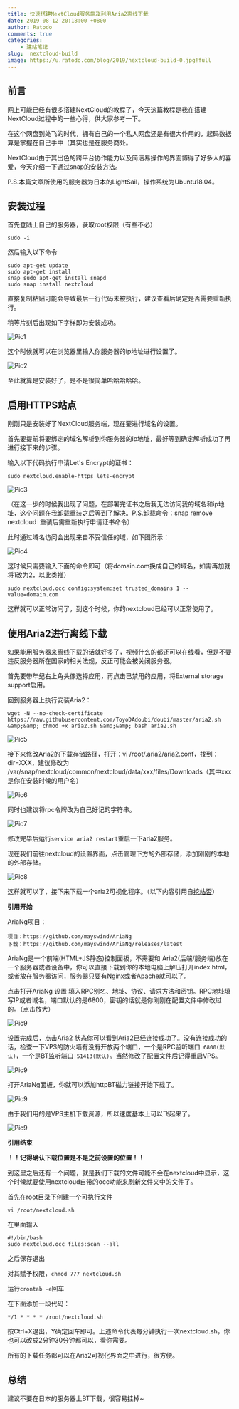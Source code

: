 ```yaml
---
title: 快速搭建NextCloud服务端及利用Aria2离线下载
date: 2019-08-12 20:18:00 +0800
author: Ratodo
comments: true
categories:
    - 建站笔记
slug:  nextcloud-build
image: https://u.ratodo.com/blog/2019/nextcloud-build-0.jpg!full
---
```


## 前言

网上可能已经有很多搭建NextCloud的教程了，今天这篇教程是我在搭建NextCloud过程中的一些心得，供大家参考一下。

在这个网盘到处飞的时代，拥有自己的一个私人网盘还是有很大作用的，起码数据算是掌握在自己手中（其实也是在服务商处。

NextCloud由于其出色的跨平台协作能力以及简洁易操作的界面博得了好多人的喜爱，今天介绍一下通过snap的安装方法。

P.S.本篇文章所使用的服务器为日本的LightSail，操作系统为Ubuntu18.04。

## 安装过程

首先登陆上自己的服务器，获取root权限（有些不必）

``sudo -i``

然后输入以下命令

```
sudo apt-get update
sudo apt-get install
snap sudo apt-get install snapd
sudo snap install nextcloud
```

直接复制粘贴可能会导致最后一行代码未被执行，建议查看后确定是否需要重新执行。

稍等片刻后出现如下字样即为安装成功。

![Pic1](https://u.ratodo.com/blog/2019/nextcloud-build-1.jpg!full)

这个时候就可以在浏览器里输入你服务器的ip地址进行设置了。

![Pic2](https://u.ratodo.com/blog/2019/nextcloud-build-2.jpg!full)

至此就算是安装好了，是不是很简单哈哈哈哈哈。

## 启用HTTPS站点

刚刚只是安装好了NextCloud服务端，现在要进行域名的设置。

首先要提前将要绑定的域名解析到你服务器的ip地址，最好等到确定解析成功了再进行接下来的步骤。

输入以下代码执行申请Let's Encrypt的证书：

``sudo nextcloud.enable-https lets-encrypt``

![Pic3](https://u.ratodo.com/blog/2019/nextcloud-build-3.jpg!full)

（在这一步的时候我出现了问题，在部署完证书之后我无法访问我的域名和ip地址，这个问题在我卸载重装之后等到了解决。P.S.卸载命令：snap remove nextcloud  重装后需重新执行申请证书命令）

此时通过域名访问会出现来自不受信任的域，如下图所示：

![Pic4](https://u.ratodo.com/blog/2019/nextcloud-build-4.jpg!full)

这时候只需要输入下面的命令即可（将domain.com换成自己的域名，如需再加就将1改为2，以此类推）

``sudo nextcloud.occ config:system:set trusted_domains 1 --value=domain.com``

这样就可以正常访问了，到这个时候，你的nextcloud已经可以正常使用了。

## 使用Aria2进行离线下载

如果能用服务器来离线下载的话就好多了，视频什么的都还可以在线看，但是不要违反服务器所在国家的相关法规，反正可能会被关闭服务器。

首先要带年纪右上角头像选择应用，再点击已禁用的应用，将External storage support启用。

回到服务器上执行安装Aria2：

``wget -N --no-check-certificate https://raw.githubusercontent.com/ToyoDAdoubi/doubi/master/aria2.sh &amp;&amp; chmod +x aria2.sh &amp;&amp; bash aria2.sh``

![Pic5](https://u.ratodo.com/blog/2019/nextcloud-build-5.jpg!full)

接下来修改Aria2的下载存储路径，打开：vi /root/.aria2/aria2.conf，找到：dir=XXX，建议修改为 /var/snap/nextcloud/common/nextcloud/data/xxx/files/Downloads（其中xxx是你在安装时候的用户名）

![Pic6](https://u.ratodo.com/blog/2019/nextcloud-build-6.jpg!full)

同时也建议将rpc令牌改为自己好记的字符串。

![Pic7](https://u.ratodo.com/blog/2019/nextcloud-build-7.jpg!full)

修改完毕后运行``service aria2 restart``重启一下aria2服务。

现在我们前往nextcloud的设置界面，点击管理下方的外部存储，添加刚刚的本地的外部存储。

![Pic8](https://u.ratodo.com/blog/2019/nextcloud-build-8.jpg!full)

这样就可以了，接下来下载一个aria2可视化程序。（以下内容引用自[挖站否](https://wzfou.com/nextcloud-aria2/)）

**引用开始**

AriaNg项目：

	项目：https://github.com/mayswind/AriaNg
 	下载：https://github.com/mayswind/AriaNg/releases/latest

AriaNg是一个前端(HTML+JS静态)控制面板，不需要和 Aria2(后端/服务端)放在一个服务器或者设备中，你可以直接下载到你的本地电脑上解压打开index.html，或者放在服务器访问，服务器只要有Nginx或者Apache就可以了。

点击打开AriaNg 设置 填入RPC别名、地址、协议、请求方法和密钥。RPC地址填写IP或者域名，端口默认的是6800，密钥的话就是你刚刚在配置文件中修改过的。（点击放大）

![Pic9](https://wzfou.com/wp-content/uploads/2017/08/Aria2-nextcloud_05.gif)

设置完成后，点击Aria2 状态你可以看到Aria2已经连接成功了。没有连接成功的话，检查一下VPS的防火墙有没有开放两个端口，一个是RPC监听端口`` 6800(默认)``，一个是BT监听端口`` 51413(默认)``。当然修改了配置文件后记得重启VPS。

![Pic9](https://wzfou.com/wp-content/uploads/2017/08/Aria2-nextcloud_05_1.gif)

打开AriaNg面板，你就可以添加httpBT磁力链接开始下载了。

![Pic9](https://wzfou.com/wp-content/uploads/2017/08/Aria2-nextcloud_07.gif)

由于我们用的是VPS主机下载资源，所以速度基本上可以飞起来了。

![Pic9](https://wzfou.com/wp-content/uploads/2017/08/Aria2-nextcloud_08.gif)

**引用结束**

**！！记得确认下载位置是不是之前设置的位置！！**

到这里之后还有一个问题，就是我们下载的文件可能不会在nextcloud中显示，这个时候就要使用nextcloud自带的occ功能来刷新文件夹中的文件了。

首先在root目录下创建一个可执行文件

``vi /root/nextcloud.sh``

在里面输入

```
#!/bin/bash
sudo nextcloud.occ files:scan --all
```

之后保存退出

对其赋予权限，``chmod 777 nextcloud.sh``

运行``crontab -e``回车

在下面添加一段代码：

``*/1 * * * * /root/nextcloud.sh``

按Ctrl+X退出，Y确定回车即可。上述命令代表每分钟执行一次nextcloud.sh，你也可以改成2分钟30分钟都可以，看你需要。

所有的下载任务都可以在Aria2可视化界面之中进行，很方便。

## 总结

建议不要在日本的服务器上BT下载，很容易挂掉~
